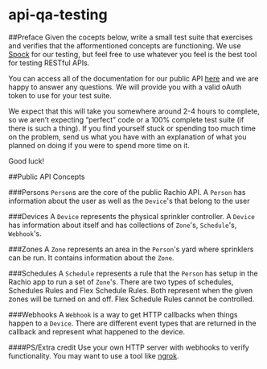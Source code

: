# api-qa-testing

##Preface
Given the cocepts below, write a small test suite that exercises and verifies that the afformentioned concepts are functioning. We use [Spock](http://spockframework.github.io/spock/docs/1.0/index.html) for our testing, but feel free to use whatever you feel is the best tool for testing RESTful APIs.

You can access all of the documentation for our public API [here](https://rachio.readme.io/) and we are happy to answer any questions. We will provide you with a valid oAuth token to use for your test suite. 

We expect that this will take you somewhere around 2­-4 hours to complete, so we aren’t expecting “perfect” code or a 100% complete test suite (if there is such a thing). If you find yourself stuck or spending too much time on the problem, send us what you have with an explanation of what you planned on doing if you were to spend more time on it.

Good luck!

##Public API Concepts

###Persons
`Person`s are the core of the public Rachio API. A `Person` has information about the user as well as the `Device`'s that belong to the user

###Devices
A `Device` represents the physical sprinkler controller. A `Device` has information about itself and has collections of `Zone`'s, `Schedule`'s, `Webhook`'s. 

###Zones
A `Zone` represents an area in the `Person`'s yard where sprinklers can be run. It contains information about the `Zone`.

###Schedules
A `Schedule` represents a rule that the `Person` has setup in the Rachio app to run a set of `Zone`'s. There are two types of schedules, Schedules Rules and Flex Schedule Rules. Both represent when the given zones will be turned on and off. Flex Schedule Rules cannot be controlled.

###Webhooks
A `Webhook` is a way to get HTTP callbacks when things happen to a `Device`. There are different event types that are returned in the callback and represent what happened to the device.

####PS/Extra credit
Use your own HTTP server with webhooks to verify functionality. You may want to use a tool like [ngrok](https://ngrok.m/).
